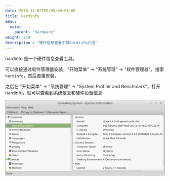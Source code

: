 ```yaml
---
date: 2018-11-02T08:05:00+08:00
title: Hardinfo
menu:
  main:
    parent: "hardware"
weight: 210
description : "硬件信息查看工具Hardinfo介绍"
---
```


hardinfo 是一个硬件信息查看工具。

可以直接通过软件管理器安装，"开始菜单" -> "系统管理" -> "软件管理器"，搜索 `hardinfo`，然后直接安装。

之后在 "开始菜单" -> "系统管理" -> "System Profiler and Benchmark"，打开 hardinfo，就可以查看到系统信息和硬件设备信息:

![](images/hardinfo.jpg)








